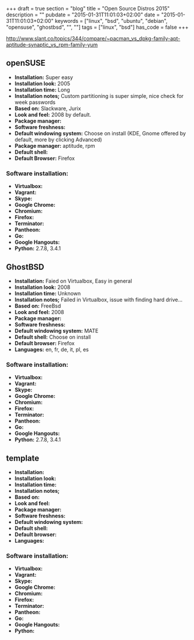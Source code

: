 +++
draft = true
section = "blog"
title = "Open Source Distros 2015"
description = ""
pubdate = "2015-01-31T11:01:03+02:00"
date = "2015-01-31T11:01:03+02:00"
keywords = ["linux", "bsd", "ubuntu", "debian", "opensuse", "ghostbsd", "", ""]
tags = ["linux", "bsd"]
has_code = false
+++


http://www.slant.co/topics/344/compare/~pacman_vs_dpkg-family-apt-aptitude-synaptic_vs_rpm-family-yum


openSUSE
--------

 - **Installation:** Super easy
 - **Installation look:** 2005
 - **Installation time:** Long
 - **Installation notes;** Custom partitioning is super simple, nice check for week passwords
 - **Based on:** Slackware, Jurix
 - **Look and feel:** 2008 by default.
 - **Package manager:** 
 - **Software freshness:**
 - **Default windowing system:** Choose on install (KDE, Gnome offered by default, more by clicking Advanced)
 - **Package manager:** aptitude, rpm
 - **Default shell:**
 - **Default Browser:** Firefox
 
### Software installation: ###

 - **Virtualbox:** 
 - **Vagrant:**
 - **Skype:**
 - **Google Chrome:**
 - **Chromium:**
 - **Firefox:**
 - **Terminator:**
 - **Pantheon:**
 - **Go:**
 - **Google Hangouts:**
 - **Python:** 2.7.8, 3.4.1


GhostBSD
--------

 - **Installation:** Faied on Virtualbox, Easy in general
 - **Installation look:** 2008
 - **Installation time:** Unknown
 - **Installation notes;** Failed in Virtualbox, issue with finding hard drive...
 - **Based on:** FreeBsd
 - **Look and feel:** 2008
 - **Package manager:** 
 - **Software freshness:**
 - **Default windowing system:** MATE
 - **Default shell:** Choose on install
 - **Default browser:** Firefox
 - **Languages:** en, fr, de, it, pl, es
 
### Software installation: ###

 - **Virtualbox:** 
 - **Vagrant:**
 - **Skype:**
 - **Google Chrome:**
 - **Chromium:**
 - **Firefox:**
 - **Terminator:**
 - **Pantheon:**
 - **Go:**
 - **Google Hangouts:**
 - **Python:** 2.7.8, 3.4.1


template
--------

 - **Installation:**
 - **Installation look:**
 - **Installation time:**
 - **Installation notes;**
 - **Based on:** 
 - **Look and feel:** 
 - **Package manager:** 
 - **Software freshness:**
 - **Default windowing system:**
 - **Default shell:** 
 - **Default browser:**
 - **Languages:** 
 
### Software installation: ###
 - **Virtualbox:** 
 - **Vagrant:**
 - **Skype:**
 - **Google Chrome:**
 - **Chromium:**
 - **Firefox:**
 - **Terminator:**
 - **Pantheon:**
 - **Go:**
 - **Google Hangouts:**
 - **Python:**

